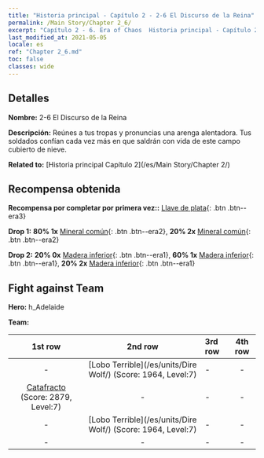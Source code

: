 ```yaml
---
title: "Historia principal - Capítulo 2 - 2-6 El Discurso de la Reina"
permalink: /Main Story/Chapter 2_6/
excerpt: "Capítulo 2 - 6. Era of Chaos  Historia principal - Capítulo 2_6. 2-6 El Discurso de la Reina"
last_modified_at: 2021-05-05
locale: es
ref: "Chapter 2_6.md"
toc: false
classes: wide
---
```


## Detalles

 **Nombre:** 2-6 El Discurso de la Reina

 **Descripción:** Reúnes a tus tropas y pronuncias una arenga alentadora. Tus soldados confían cada vez más en que saldrán con vida de este campo cubierto de nieve.

 **Related to:** [Historia principal Capítulo 2](/es/Main Story/Chapter 2/)

## Recompensa obtenida

 **Recompensa por completar por primera vez::** [Llave de plata](/ItemsES/con_693/){: .btn .btn--era3}

 **Drop 1:** **80% 1x** [Mineral común](/ItemsES/mat_6/){: .btn .btn--era2}, **20% 2x** [Mineral común](/ItemsES/mat_6/){: .btn .btn--era2}

 **Drop 2:** **20% 0x** [Madera inferior](/ItemsES/mat_1/){: .btn .btn--era1}, **60% 1x** [Madera inferior](/ItemsES/mat_1/){: .btn .btn--era1}, **20% 2x** [Madera inferior](/ItemsES/mat_1/){: .btn .btn--era1}


## Fight against Team
 **Hero:** h_Adelaide

 **Team:**


  | 1st row | 2nd row | 3rd row | 4th row |
  |:----:|:----:|:----|:----:|
  | - | [Lobo Terrible](/es/units/Dire Wolf/) (Score: 1964, Level:7)  | - | - |
  | [Catafracto](/es/units/Cavalier/) (Score: 2879, Level:7)  | - | - | - |
  | - | [Lobo Terrible](/es/units/Dire Wolf/) (Score: 1964, Level:7)  | - | - |
  | - | - | - | - |


